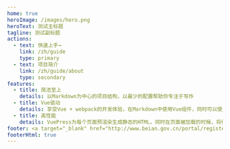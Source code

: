 ```yaml
---
home: true
heroImage: /images/hero.png
heroText: 测试主标题
tagline: 测试副标题
actions:
  - text: 快速上手→
    link: /zh/guide
    type: primary
  - text: 项目简介
    link: /zh/guide/about
    type: secondary
features:
  - title: 简洁至上
    details: 以Markdown为中心的项目结构，以最少的配置帮助你专注于写作
  - title: Vue驱动
    details: 享受Vue + webpack的开发体验，在Markdown中使用Vue组件，同时可以使用Vue来开发自定义主题
  - title: 高性能
    details: VuePress为每个页面预渲染生成静态的HTML，同时在页面被加载的时候，将作为SPA运行
footer: <a target="_blank" href="http://www.beian.gov.cn/portal/registerSystemInfo?recordcode=11010502050029">京公网安备 11010502050029号</a> | <a target="_blank"  href="https://beian.miit.gov.cn/">京ICP备2022018644号</a>
footerHtml: true
---
```


